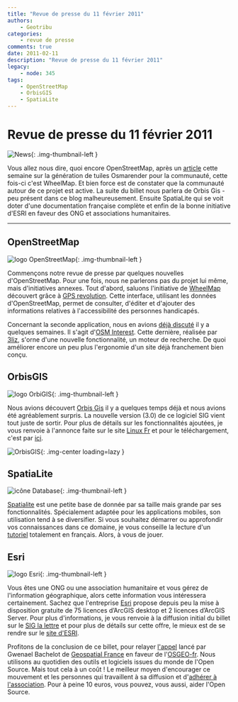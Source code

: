 ```yaml
---
title: "Revue de presse du 11 février 2011"
authors:
    - Geotribu
categories:
    - revue de presse
comments: true
date: 2011-02-11
description: "Revue de presse du 11 février 2011"
legacy:
    - node: 345
tags:
    - OpenStreetMap
    - OrbisGIS
    - SpatiaLite
---
```


# Revue de presse du 11 février 2011

![News](https://cdn.geotribu.fr/img/internal/icons-rdp-news/news.png "Icône news générique"){: .img-thumbnail-left }

Vous allez nous dire, quoi encore OpenStreetMap, après un [article](http://geotribu.net/node/342) cette semaine sur la génération de tuiles Osmarender pour la communauté, cette fois-ci c'est WheelMap. Et bien force est de constater que la communauté autour de ce projet est active. La suite du billet nous parlera de Orbis Gis - peu présent dans ce blog malheureusement. Ensuite SpatiaLite qui se voit doter d'une documentation française complète et enfin de la bonne initiative d'ESRI en faveur des ONG et associations humanitaires.

----

## OpenStreetMap

![logo OpenStreetMap](https://cdn.geotribu.fr/img/logos-icones/OpenStreetMap/Openstreetmap.png "logo OpenStreetMap"){: .img-thumbnail-left }

Commençons notre revue de presse par quelques nouvelles d'OpenStreetMap. Pour une fois, nous ne parlerons pas du projet lui même, mais d'initiatives annexes. Tout d'abord, saluons l'initiative de [WheelMap](http://fr.wheelmap.org/) découvert grâce à [GPS revolution](http://gpsrevolution.blogspot.com/2011/02/osm-wheelmap.html). Cette interface, utilisant les données d'OpenStreetMap, permet de consulter, d'éditer et d'ajouter des informations relatives à l'accessibilité des personnes handicapés.

Concernant la seconde application, nous en avions [déjà discuté](http://geotribu.net/node/339#osminterest) il y a quelques semaines. Il s'agit d'[OSM Interest](http://demo.3liz.fr/osminterest/). Cette dernière, réalisée par [3liz](http://3liz.com/), s'orne d'une nouvelle fonctionnalité, un moteur de recherche. De quoi améliorer encore un peu plus l'ergonomie d'un site déjà franchement bien conçu.

## OrbisGIS

![logo OrbiGIS](https://cdn.geotribu.fr/img/logos-icones/logiciels_librairies/orbigis.jpg "logo OrbiGIS"){: .img-thumbnail-left }

Nous avions découvert [Orbis Gis](http://geotribu.net/node/179) il y a quelques temps déjà et nous avions été agréablement surpris. La nouvelle version (3.0) de ce logiciel SIG vient tout juste de sortir. Pour plus de détails sur les fonctionnalités ajoutées, je vous renvoie à l'annonce faite sur le site [Linux Fr](http://linuxfr.org/2011/02/07/27850.html) et pour le téléchargement, c'est par [ici](http://www.orbisgis.org/fr:download:index).

![OrbisGIS](https://cdn.geotribu.fr/img/articles-blog-rdp/capture-ecran/orbis-gis.png "OrbisGIS"){: .img-center loading=lazy }

## SpatiaLite

![icône Database](https://cdn.geotribu.fr/img/logos-icones/programmation/database.png "icône Database"){: .img-thumbnail-left }

[Spatialite](http://www.gaia-gis.it/spatialite/) est une petite base de donnée par sa taille mais grande par ses fonctionnalités. Spécialement adaptée pour les applications mobiles, son utilisation tend à se diversifier. Si vous souhaitez démarrer ou approfondir vos connaissances dans ce domaine, je vous conseille la lecture d'un [tutoriel](http://www.gaia-gis.it/spatialite-2.4.0-4/spatialite-cookbook-fr/index.html) totalement en français. Alors, à vous de jouer.

## Esri

![logo Esri](https://cdn.geotribu.fr/img/logos-icones/entreprises_association/esri.jpg "logo ESRI"){: .img-thumbnail-left }

Vous êtes une ONG ou une association humanitaire et vous gérez de l'information géographique, alors cette information vous intéressera certainement. Sachez que l'entreprise [Esri](http://www.esrifrance.fr/) propose depuis peu la mise à disposition gratuite de 75 licences d’ArcGIS desktop et 2 licences d’ArcGIS Server. Pour plus d'informations, je vous renvoie à la diffusion initial du billet sur le [SIG la lettre](http://www.sig-la-lettre.com/?07-02-2011-ESRI-lance-un-programme) et pour plus de détails sur cette offre, le mieux est de se rendre sur le [site d'ESRI](http://www.esrifrance.fr/npo.asp).

Profitons de la conclusion de ce billet, pour relayer [l'appel](http://geospatialfrance.typepad.com/geospatialfrance/2011/02/en-2011-adherez-l-osgeo-fr.html) lancé par Gwenael Bachelot de [Geospatial France](http://geospatialfrance.typepad.com) en faveur de l'[OSGEO-fr](http://osgeo.asso.fr/). Nous utilisons au quotidien des outils et logiciels issues du monde de l'Open Source. Mais tout cela à un coût ! Le meilleur moyen d'encourager ce mouvement et les personnes qui travaillent à sa diffusion et d'[adhérer à l'association](http://osgeo.gloobe.org/drupal/node/8). Pour à peine 10 euros, vous pouvez, vous aussi, aider l'Open Source.
